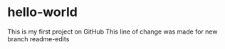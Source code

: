 # hello-world
This is my first project on GitHub
This line of change was made for new branch readme-edits
